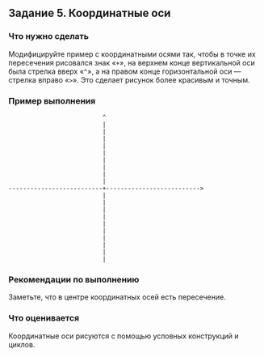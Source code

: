 ﻿## Задание 5. Координатные оси
### Что нужно сделать
Модифицируйте пример с координатными осями так, чтобы в точке их пересечения рисовался знак «`+`», на верхнем конце вертикальной оси была стрелка вверх «`^`», а на правом конце горизонтальной оси — стрелка вправо «`>`». Это сделает рисунок более красивым и точным.

### Пример выполнения

```
                          ^
                          |
                          |
                          |
                          |
                          |
                          |
                          |
                          |
                          |
--------------------------+-------------------------->
                          |
                          |
                          |
                          |
                          |
                          |
                          |
                          |
                          |
                          |

```

### Рекомендации по выполнению
Заметьте, что в центре координатных осей есть пересечение.

### Что оценивается
Координатные оси рисуются с помощью условных конструкций и циклов.
